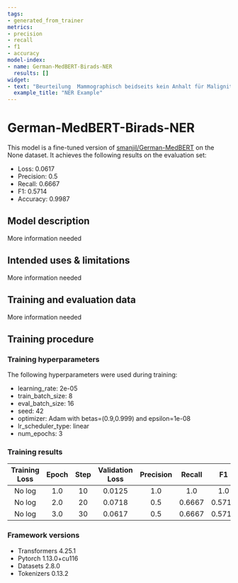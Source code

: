 ```yaml
---
tags:
- generated_from_trainer
metrics:
- precision
- recall
- f1
- accuracy
model-index:
- name: German-MedBERT-Birads-NER
  results: []
widget:
- text: "Beurteilung  Mammographisch beidseits kein Anhalt für Malignität.  Links ACR-Typ d.  Rechts BIRADS 4. Links BIRADS 1."
  example_title: "NER Example"
---
```


<!-- This model card has been generated automatically according to the information the Trainer had access to. You
should probably proofread and complete it, then remove this comment. -->

# German-MedBERT-Birads-NER

This model is a fine-tuned version of [smanjil/German-MedBERT](https://huggingface.co/smanjil/German-MedBERT) on the None dataset.
It achieves the following results on the evaluation set:
- Loss: 0.0617
- Precision: 0.5
- Recall: 0.6667
- F1: 0.5714
- Accuracy: 0.9987

## Model description

More information needed

## Intended uses & limitations

More information needed

## Training and evaluation data

More information needed

## Training procedure

### Training hyperparameters

The following hyperparameters were used during training:
- learning_rate: 2e-05
- train_batch_size: 8
- eval_batch_size: 16
- seed: 42
- optimizer: Adam with betas=(0.9,0.999) and epsilon=1e-08
- lr_scheduler_type: linear
- num_epochs: 3

### Training results

| Training Loss | Epoch | Step | Validation Loss | Precision | Recall | F1     | Accuracy |
|:-------------:|:-----:|:----:|:---------------:|:---------:|:------:|:------:|:--------:|
| No log        | 1.0   | 10   | 0.0125          | 1.0       | 1.0    | 1.0    | 1.0      |
| No log        | 2.0   | 20   | 0.0718          | 0.5       | 0.6667 | 0.5714 | 0.9987   |
| No log        | 3.0   | 30   | 0.0617          | 0.5       | 0.6667 | 0.5714 | 0.9987   |


### Framework versions

- Transformers 4.25.1
- Pytorch 1.13.0+cu116
- Datasets 2.8.0
- Tokenizers 0.13.2
